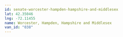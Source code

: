 ```yaml
---
id: senate-worcester-hampden-hampshire-and-middlesex
lat: 42.35046
lng: -72.11455
name: Worcester, Hampden, Hampshire and Middlesex
van_id: "038"
---
```

